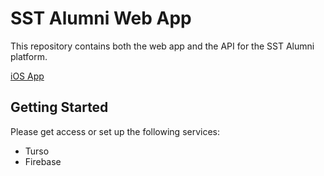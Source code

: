# SST Alumni Web App

This repository contains both the web app and the API for the SST Alumni platform.

[iOS App](https://github.com/sstalumniassociation/ios)

## Getting Started

Please get access or set up the following services:

* Turso
* Firebase
